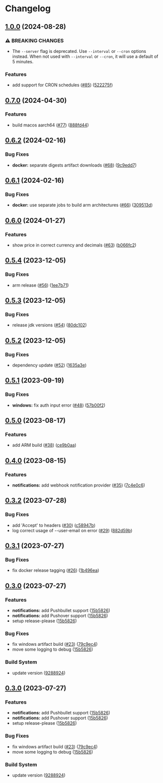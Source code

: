 # Changelog

## [1.0.0](https://github.com/hugo-vrijswijk/tgtg/compare/v0.7.0...v1.0.0) (2024-08-28)


### ⚠ BREAKING CHANGES

* The `--server` flag is deprecated. Use `--interval` or `--cron` options instead. When not used with `--interval` or `--cron`, it will use a default of 5 minutes.

### Features

* add support for CRON schedules ([#85](https://github.com/hugo-vrijswijk/tgtg/issues/85)) ([522275f](https://github.com/hugo-vrijswijk/tgtg/commit/522275f9e713ebc05a7f239b0c2c481ca7873dc8))

## [0.7.0](https://github.com/hugo-vrijswijk/tgtg/compare/v0.6.2...v0.7.0) (2024-04-30)


### Features

* build macos aarch64 ([#77](https://github.com/hugo-vrijswijk/tgtg/issues/77)) ([888fd44](https://github.com/hugo-vrijswijk/tgtg/commit/888fd4411719a01594021523bf5c9656a9c2796d))

## [0.6.2](https://github.com/hugo-vrijswijk/tgtg/compare/v0.6.1...v0.6.2) (2024-02-16)


### Bug Fixes

* **docker:** separate digests artifact downloads ([#68](https://github.com/hugo-vrijswijk/tgtg/issues/68)) ([9c9edd7](https://github.com/hugo-vrijswijk/tgtg/commit/9c9edd72d4756258d522f1079f0c1be0a42ea011))

## [0.6.1](https://github.com/hugo-vrijswijk/tgtg/compare/v0.6.0...v0.6.1) (2024-02-16)


### Bug Fixes

* **docker:** use separate jobs to build arm architectures ([#66](https://github.com/hugo-vrijswijk/tgtg/issues/66)) ([309513d](https://github.com/hugo-vrijswijk/tgtg/commit/309513d8f6d3dfa85105d494b3243829f8ac09ed))

## [0.6.0](https://github.com/hugo-vrijswijk/tgtg/compare/v0.5.4...v0.6.0) (2024-01-27)


### Features

* show price in correct currency and decimals ([#63](https://github.com/hugo-vrijswijk/tgtg/issues/63)) ([b066fc2](https://github.com/hugo-vrijswijk/tgtg/commit/b066fc2531c78df8d54aff08c52b79adbbed15b6))

## [0.5.4](https://github.com/hugo-vrijswijk/tgtg/compare/v0.5.3...v0.5.4) (2023-12-05)


### Bug Fixes

* arm release ([#56](https://github.com/hugo-vrijswijk/tgtg/issues/56)) ([1ee7b71](https://github.com/hugo-vrijswijk/tgtg/commit/1ee7b711f98f5950e4dcf8646781544aa0d9cf07))

## [0.5.3](https://github.com/hugo-vrijswijk/tgtg/compare/v0.5.2...v0.5.3) (2023-12-05)


### Bug Fixes

* release jdk versions ([#54](https://github.com/hugo-vrijswijk/tgtg/issues/54)) ([80dc102](https://github.com/hugo-vrijswijk/tgtg/commit/80dc1025d7b1e2cc22ba38fcc9a29d9962806081))

## [0.5.2](https://github.com/hugo-vrijswijk/tgtg/compare/v0.5.1...v0.5.2) (2023-12-05)


### Bug Fixes

* dependency update ([#52](https://github.com/hugo-vrijswijk/tgtg/issues/52)) ([1635a3e](https://github.com/hugo-vrijswijk/tgtg/commit/1635a3e7c6adc7346be244749454b7284772c01b))

## [0.5.1](https://github.com/hugo-vrijswijk/tgtg/compare/v0.5.0...v0.5.1) (2023-09-19)


### Bug Fixes

* **windows:** fix auth input error ([#48](https://github.com/hugo-vrijswijk/tgtg/issues/48)) ([57b00f2](https://github.com/hugo-vrijswijk/tgtg/commit/57b00f209a7228e2e69807d331bb4cb7f0facb9b))

## [0.5.0](https://github.com/hugo-vrijswijk/tgtg/compare/v0.4.0...v0.5.0) (2023-08-17)


### Features

* add ARM build ([#38](https://github.com/hugo-vrijswijk/tgtg/issues/38)) ([ce9b0aa](https://github.com/hugo-vrijswijk/tgtg/commit/ce9b0aacc89f8d47580d1ff6929ce14981d0be8c))

## [0.4.0](https://github.com/hugo-vrijswijk/tgtg/compare/v0.3.2...v0.4.0) (2023-08-15)


### Features

* **notifications:** add webhook notification provider ([#35](https://github.com/hugo-vrijswijk/tgtg/issues/35)) ([7c4e0c6](https://github.com/hugo-vrijswijk/tgtg/commit/7c4e0c61c35f2cb776d8e9aab306779b67cfc92d))

## [0.3.2](https://github.com/hugo-vrijswijk/tgtg/compare/v0.3.1...v0.3.2) (2023-07-28)


### Bug Fixes

* add 'Accept' to headers ([#30](https://github.com/hugo-vrijswijk/tgtg/issues/30)) ([c58947b](https://github.com/hugo-vrijswijk/tgtg/commit/c58947b4d63aad34fa35cdf7b6d0a59c58c53405))
* log correct usage of --user-email on error ([#29](https://github.com/hugo-vrijswijk/tgtg/issues/29)) ([882d59b](https://github.com/hugo-vrijswijk/tgtg/commit/882d59b19951e4331d0bb1c2bb932be9151c3a81))

## [0.3.1](https://github.com/hugo-vrijswijk/tgtg/compare/v0.3.0...v0.3.1) (2023-07-27)


### Bug Fixes

* fix docker release tagging ([#26](https://github.com/hugo-vrijswijk/tgtg/issues/26)) ([1b496ea](https://github.com/hugo-vrijswijk/tgtg/commit/1b496ea47362e9870908d53a165fa9a839d44e96))

## [0.3.0](https://github.com/hugo-vrijswijk/tgtg/compare/v0.3.0...v0.3.0) (2023-07-27)


### Features

* **notifications:** add Pushbullet support ([15b5826](https://github.com/hugo-vrijswijk/tgtg/commit/15b58264b2404b207a949a797f9e37fa1537d675))
* **notifications:** add Pushover support ([15b5826](https://github.com/hugo-vrijswijk/tgtg/commit/15b58264b2404b207a949a797f9e37fa1537d675))
* setup release-please ([15b5826](https://github.com/hugo-vrijswijk/tgtg/commit/15b58264b2404b207a949a797f9e37fa1537d675))


### Bug Fixes

* fix windows artifact build ([#23](https://github.com/hugo-vrijswijk/tgtg/issues/23)) ([79c9ec4](https://github.com/hugo-vrijswijk/tgtg/commit/79c9ec452d2068a8c89b799eb5f1fe4fb1956d02))
* move some logging to debug ([15b5826](https://github.com/hugo-vrijswijk/tgtg/commit/15b58264b2404b207a949a797f9e37fa1537d675))


### Build System

* update version ([9288924](https://github.com/hugo-vrijswijk/tgtg/commit/92889249e29d3143a487eb6518d3935582e63d33))

## [0.3.0](https://github.com/hugo-vrijswijk/tgtg/compare/v0.3.0...v0.3.0) (2023-07-27)


### Features

* **notifications:** add Pushbullet support ([15b5826](https://github.com/hugo-vrijswijk/tgtg/commit/15b58264b2404b207a949a797f9e37fa1537d675))
* **notifications:** add Pushover support ([15b5826](https://github.com/hugo-vrijswijk/tgtg/commit/15b58264b2404b207a949a797f9e37fa1537d675))
* setup release-please ([15b5826](https://github.com/hugo-vrijswijk/tgtg/commit/15b58264b2404b207a949a797f9e37fa1537d675))


### Bug Fixes

* fix windows artifact build ([#23](https://github.com/hugo-vrijswijk/tgtg/issues/23)) ([79c9ec4](https://github.com/hugo-vrijswijk/tgtg/commit/79c9ec452d2068a8c89b799eb5f1fe4fb1956d02))
* move some logging to debug ([15b5826](https://github.com/hugo-vrijswijk/tgtg/commit/15b58264b2404b207a949a797f9e37fa1537d675))


### Build System

* update version ([9288924](https://github.com/hugo-vrijswijk/tgtg/commit/92889249e29d3143a487eb6518d3935582e63d33))
